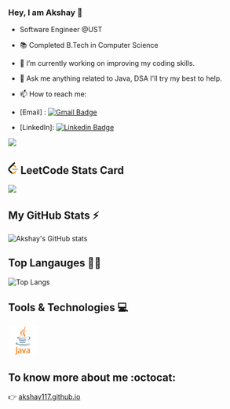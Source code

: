 ### Hey, I am Akshay 👋

- Software Engineer @UST
- :books: Completed B.Tech in Computer Science 
- 🔭 I’m currently working on improving my coding skills.
- 💬 Ask me anything related to Java, DSA I'll try my best to help.
- 📫 How to reach me: 

- [Email] :   [![Gmail Badge](https://img.shields.io/badge/-akshayvanil117@gmail.com-c14438?style=flat-square&logo=Gmail&logoColor=white&link=mailto:akshayvanil117@gmail.com)](mailto:akshayvanil117@gmail.com)
- [LinkedIn]:   [![Linkedin Badge](https://img.shields.io/badge/-Akshay-blue?style=flat-square&logo=Linkedin&logoColor=white&link=https://www.linkedin.com/in/akshay-v-anil-8691ba7b/)](https://www.linkedin.com/in/akshay-v-anil-8691ba7b/)
        
<img src="https://github-readme-streak-stats.herokuapp.com/?user=akshay117"/>

<!-- LeetCode Stats Card ❤️ -->
<h2 align="left"><img src="https://github.com/AkashSingh3031/AkashSingh3031/blob/main/images/Tech%20Tools/LeetCode.png" width="20px"> LeetCode Stats Card </h2>
<p align="left">
  <a href="https://leetcode.com/akshayvanil" target="_blank">
    <img width=60% src="https://leetcode.card.workers.dev/?username=akshayvanil&theme=light&font=source_code_pro&extension=activity&border_radius=20"/>
  </a>
</p>

## My GitHub Stats ⚡

![Akshay's GitHub stats](https://github-readme-stats.vercel.app/api?username=akshay117&show_icons=true&count_private=true&show_icons=true&include_all_commits=true)

## Top Langauges 👩‍💻
 
![Top Langs](https://github-readme-stats.vercel.app/api/top-langs/?username=akshay117&hide=TeX&layout=compact)

## Tools & Technologies :computer:

<code><img height="60" src="https://raw.githubusercontent.com/github/explore/80688e429a7d4ef2fca1e82350fe8e3517d3494d/topics/java/java.png"></code>
<!-- <code><img height="60" src="https://raw.githubusercontent.com/github/explore/80688e429a7d4ef2fca1e82350fe8e3517d3494d/topics/nodejs/nodejs.png"></code>
<code><img height="60" src="https://raw.githubusercontent.com/github/explore/80688e429a7d4ef2fca1e82350fe8e3517d3494d/topics/docker/docker.png"></code>
<code><img height="60" src="https://raw.githubusercontent.com/github/explore/80688e429a7d4ef2fca1e82350fe8e3517d3494d/topics/kubernetes/kubernetes.png"></code> -->

 
## To know more about me :octocat:
 :point_right:  <a href="https://akshay117.github.io">akshay117.github.io</a>
